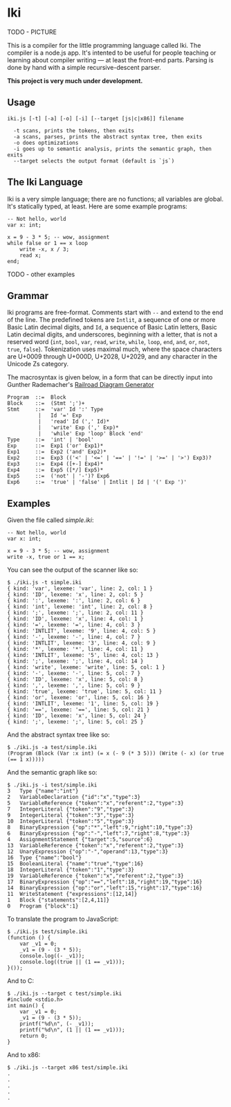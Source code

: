 # Iki

TODO - PICTURE

This is a compiler for the little programming language called Iki. The compiler is a node.js app.  It's intented to be useful for people teaching or learning about compiler writing &mdash; at least the front-end parts. Parsing is done by hand with a simple recursive-descent parser.

**This project is very much under development.**

## Usage

```
iki.js [-t] [-a] [-o] [-i] [--target [js|c|x86]] filename

  -t scans, prints the tokens, then exits
  -a scans, parses, prints the abstract syntax tree, then exits
  -o does optimizations
  -i goes up to semantic analysis, prints the semantic graph, then exits
  --target selects the output format (default is `js`)
```

## The Iki Language

Iki is a very simple language; there are no functions; all variables are global.  It's statically typed, at least.  Here are some example programs:

```
-- Not hello, world
var x: int;

x = 9 - 3 * 5; -- wow, assignment
while false or 1 == x loop
    write -x, x / 3;
    read x;
end;
```

TODO - other examples

## Grammar

Iki programs are free-format.  Comments start with `--` and extend to the end of the line.  The predefined tokens are `Intlit`, a sequence of one or more Basic Latin decimal digits, and `Id`, a sequence of Basic Latin letters, Basic Latin decimal digits, and underscores, beginning with a letter, that is not a reserved word (`int`, `bool`, `var`, `read`, `write`, `while`, `loop`, `end`, `and`, `or`, `not`, `true`, `false`).  Tokenization uses maximal much, where the space characters are U+0009 through U+000D, U+2028, U+2029, and any character in the Unicode Zs category.

The macrosyntax is given below, in a form that can be directly input into Gunther Rademacher's [Railroad Diagram Generator](http://www.bottlecaps.de/rr/ui)

```
Program  ::=  Block
Block    ::=  (Stmt ';')+
Stmt     ::=  'var' Id ':' Type
          |   Id '=' Exp
          |   'read' Id (',' Id)*
          |   'write' Exp (',' Exp)*
          |   'while' Exp 'loop' Block 'end'
Type     ::=  'int' | 'bool'
Exp      ::=  Exp1 ('or' Exp1)*
Exp1     ::=  Exp2 ('and' Exp2)*
Exp2     ::=  Exp3 (('<' | '<=' | '==' | '!=' | '>=' | '>') Exp3)?
Exp3     ::=  Exp4 ([+-] Exp4)*
Exp4     ::=  Exp5 ([*/] Exp5)*
Exp5     ::=  ('not' | '-')? Exp6
Exp6     ::=  'true' | 'false' | Intlit | Id | '(' Exp ')'
```

## Examples

Given the file called _simple.iki_:

```
-- Not hello, world
var x: int;

x = 9 - 3 * 5; -- wow, assignment
write -x, true or 1 == x;
```

You can see the output of the scanner like so:

```
$ ./iki.js -t simple.iki 
{ kind: 'var', lexeme: 'var', line: 2, col: 1 }
{ kind: 'ID', lexeme: 'x', line: 2, col: 5 }
{ kind: ':', lexeme: ':', line: 2, col: 6 }
{ kind: 'int', lexeme: 'int', line: 2, col: 8 }
{ kind: ';', lexeme: ';', line: 2, col: 11 }
{ kind: 'ID', lexeme: 'x', line: 4, col: 1 }
{ kind: '=', lexeme: '=', line: 4, col: 3 }
{ kind: 'INTLIT', lexeme: '9', line: 4, col: 5 }
{ kind: '-', lexeme: '-', line: 4, col: 7 }
{ kind: 'INTLIT', lexeme: '3', line: 4, col: 9 }
{ kind: '*', lexeme: '*', line: 4, col: 11 }
{ kind: 'INTLIT', lexeme: '5', line: 4, col: 13 }
{ kind: ';', lexeme: ';', line: 4, col: 14 }
{ kind: 'write', lexeme: 'write', line: 5, col: 1 }
{ kind: '-', lexeme: '-', line: 5, col: 7 }
{ kind: 'ID', lexeme: 'x', line: 5, col: 8 }
{ kind: ',', lexeme: ',', line: 5, col: 9 }
{ kind: 'true', lexeme: 'true', line: 5, col: 11 }
{ kind: 'or', lexeme: 'or', line: 5, col: 16 }
{ kind: 'INTLIT', lexeme: '1', line: 5, col: 19 }
{ kind: '==', lexeme: '==', line: 5, col: 21 }
{ kind: 'ID', lexeme: 'x', line: 5, col: 24 }
{ kind: ';', lexeme: ';', line: 5, col: 25 }
```

And the abstract syntax tree like so:

```
$ ./iki.js -a test/simple.iki 
(Program (Block (Var :x int) (= x (- 9 (* 3 5))) (Write (- x) (or true (== 1 x)))))
```

And the semantic graph like so:

```
$ ./iki.js -i test/simple.iki 
3   Type {"name":"int"}
2   VariableDeclaration {"id":"x","type":3}
5   VariableReference {"token":"x","referent":2,"type":3}
7   IntegerLiteral {"token":"9","type":3}
9   IntegerLiteral {"token":"3","type":3}
10  IntegerLiteral {"token":"5","type":3}
8   BinaryExpression {"op":"*","left":9,"right":10,"type":3}
6   BinaryExpression {"op":"-","left":7,"right":8,"type":3}
4   AssignmentStatement {"target":5,"source":6}
13  VariableReference {"token":"x","referent":2,"type":3}
12  UnaryExpression {"op":"-","operand":13,"type":3}
16  Type {"name":"bool"}
15  BooleanLiteral {"name":"true","type":16}
18  IntegerLiteral {"token":"1","type":3}
19  VariableReference {"token":"x","referent":2,"type":3}
17  BinaryExpression {"op":"==","left":18,"right":19,"type":16}
14  BinaryExpression {"op":"or","left":15,"right":17,"type":16}
11  WriteStatement {"expressions":[12,14]}
1   Block {"statements":[2,4,11]}
0   Program {"block":1}
```

To translate the program to JavaScript:

```
$ ./iki.js test/simple.iki 
(function () {
    var _v1 = 0;
    _v1 = (9 - (3 * 5));
    console.log((- _v1));
    console.log((true || (1 == _v1)));
}());
```

And to C:

```
$ ./iki.js --target c test/simple.iki 
#include <stdio.h>
int main() {
    var _v1 = 0;
    _v1 = (9 - (3 * 5));
    printf("%d\n", (- _v1));
    printf("%d\n", (1 || (1 == _v1)));
    return 0;
}
```

And to x86:

```
$ ./iki.js --target x86 test/simple.iki 
.
.
.
.
.
```
